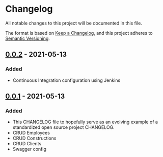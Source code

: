 # Changelog
All notable changes to this project will be documented in this file.

The format is based on [Keep a Changelog](https://keepachangelog.com/en/1.0.0/),
and this project adheres to [Semantic Versioning](https://semver.org/spec/v2.0.0.html).


## [0.0.2] - 2021-05-13
### Added
- Continuous Integration configuration using Jenkins

## [0.0.1] - 2021-05-13
### Added
- This CHANGELOG file to hopefully serve as an evolving example of a
  standardized open source project CHANGELOG.
- CRUD Employees
- CRUD Constructions
- CRUD Clients
- Swagger config


[0.0.2]: https://github.com/MalenaMoix/dan-ms-usuarios/releases/tag/v0.0.2
[0.0.1]: https://github.com/MalenaMoix/dan-ms-usuarios/releases/tag/v0.0.1
